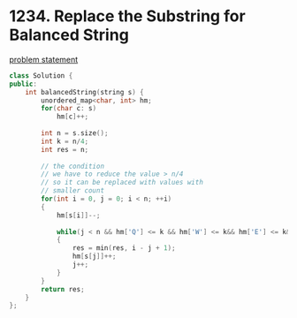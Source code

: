 # 1234. Replace the Substring for Balanced String
[problem statement](https://leetcode.com/problems/replace-the-substring-for-balanced-string/)

```cpp
class Solution {
public:
    int balancedString(string s) {
        unordered_map<char, int> hm;
        for(char c: s)
            hm[c]++;
        
        int n = s.size();
        int k = n/4;
        int res = n;
        
        // the condition
        // we have to reduce the value > n/4
        // so it can be replaced with values with
        // smaller count
        for(int i = 0, j = 0; i < n; ++i)
        {
            hm[s[i]]--;
            
            while(j < n && hm['Q'] <= k && hm['W'] <= k&& hm['E'] <= k&& hm['R'] <= k)
            {
                res = min(res, i - j + 1);
                hm[s[j]]++;
                j++;
            }
        }
        return res;
    }
};
```

